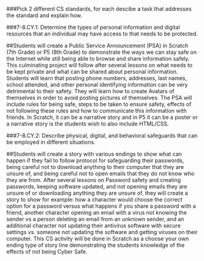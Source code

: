 ###Pick 2 different CS standards, for each descibe a task that addresses the standard and explain how.

###7-8.CY.1: Determine the types of personal information and digital resources that an individual may have access to that needs to be protected.

##Students will create a Public Service Announcement (PSA) in Scratch (7th Grade) or P5 (8th Grade) to demonstrate the ways we can stay safe on the Internet while still being able to browse and share information safely.  This culminating project will follow after several lessons on what needs to be kept private and what can be shared about personal information.  Students will learn that posting phone numbers, addresses, last names, school attended, and other personal identifying information can be very detrimental to their safety.  They will learn how to create Avatars of themselves in order to avoid posting pictures of themselves.  The PSA will include rules for being safe, steps to be taken to ensure safety, effects of not following these rules and how to communicate this information with friends.  In Scratch, it can be a narrative story and in P5 it can be a poster or a narrative story is the students wish to also include HTML/CSS.

###7-8.CY.2:  Describe physical, digital, and behavioral safeguards that can be employed in different situations. 

##Students will create a story with various endings to show what can happen if they fail to follow protocol for safeguarding their passwords, being careful not to download anything to their computer that they are unsure of, and being careful not to open emails that they do not know who they are from.  After several lessons on Password safety and creating passwords, keeping software updated, and not opening emails they are unsure of or downloading anything they are unsure of, they will create a story to show for example:  how a character would choose the correct option for a password versus what happens if you share a password with a friend, another character opening an email with a virus not knowing the sender vs a person deleting an email from an unknown sender, and an additional character not updating their antivirus software with secure settings vs. someone not updating the software and getting viruses on their computer.  This CS activity will be done in Scratch as a choose your own ending type of story line demonstrating the students knowledge of the effects of not being Cyber Safe.
